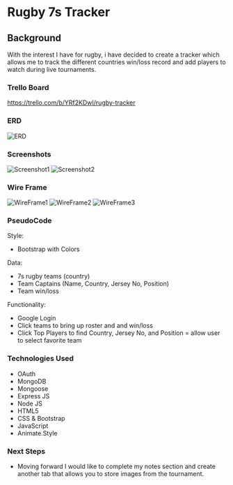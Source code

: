 # Rugby 7s Tracker

## Background
With the interest I have for rugby, i have decided to create a tracker which allows me to track the different countries win/loss record and add players to watch during live tournaments. 

### Trello Board
https://trello.com/b/YRf2KDwI/rugby-tracker

### ERD
![ERD](public/Images/ERD.jpg)

### Screenshots
![Screenshot1](public/Images/Screenshot1.png)
![Screenshot2](public/Images/Screenshot2.png)

### Wire Frame
![WireFrame1](public/Images/WireFrame1.jpg)
![WireFrame2](public/Images/WireFrame2.jpg)
![WireFrame3](public/Images/WireFrame3.jpg)

### PseudoCode
Style: 
- Bootstrap with Colors

Data:
- 7s rugby teams (country)
- Team Captains (Name, Country, Jersey No, Position)
- Team win/loss 

Functionality:
  - Google Login
  - Click teams to bring up roster and and win/loss 
  - Click Top Players to find Country, Jersey No, and Position
  = allow user to select favorite team

### Technologies Used
  - OAuth
  - MongoDB
  - Mongoose
  - Express JS
  - Node JS
  - HTML5
  - CSS & Bootstrap
  - JavaScript
  - Animate.Style



### Next Steps
  - Moving forward I would like to complete my notes section and create another tab that allows you to store images from the tournament. 
